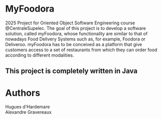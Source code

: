 # MyFoodora

2025 Project for Oriented Object Software Engineering course @CentraleSupelec.
The goal of this project is to develop a software solution, called myFoodora, whose functionality are similar to that of nowadays Food Delivery Systems such as, for example,
Foodora or Deliveroo. myFoodora has to be conceived as a platform that give customers access to a set of restaurants from which they can
order food according to different modalities.

This project is completely written in Java
- 
# Authors

Hugues d'Hardemare  
Alexandre Gravereaux
